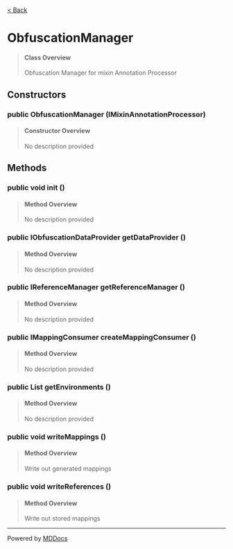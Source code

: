 [< Back](../README.md)
# ObfuscationManager #
>#### Class Overview ####
>Obfuscation Manager for mixin Annotation Processor
## Constructors ##
### public ObfuscationManager (IMixinAnnotationProcessor) ###
>#### Constructor Overview ####
>No description provided
>
## Methods ##
### public void init () ###
>#### Method Overview ####
>No description provided
>
### public IObfuscationDataProvider getDataProvider () ###
>#### Method Overview ####
>No description provided
>
### public IReferenceManager getReferenceManager () ###
>#### Method Overview ####
>No description provided
>
### public IMappingConsumer createMappingConsumer () ###
>#### Method Overview ####
>No description provided
>
### public List getEnvironments () ###
>#### Method Overview ####
>No description provided
>
### public void writeMappings () ###
>#### Method Overview ####
>Write out generated mappings
>
### public void writeReferences () ###
>#### Method Overview ####
>Write out stored mappings
>

---
Powered by [MDDocs](https://github.com/VRCube/MDDocs)